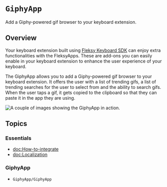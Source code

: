 # ``GiphyApp``

Add a Giphy-powered gif browser to your keyboard extension.

## Overview

Your keyboard extension built using [Fleksy Keyboard SDK](https://docs.fleksy.com/keyboard-sdk/) can enjoy extra functionalities with the FleksyApps. These are add-ons you can easily enable in your keyboard extension to enhance the user experience of your keyboard.

The GiphyApp allows you to add a Giphy-powered gif browser to your keyboard extension. It offers the user with a list of trending gifs, a list of trending searches for the user to select from and the ability to search gifs. When the user taps a gif, it gets copied to the clipboard so that they can paste it in the app they are using. 

![A couple of images showing the GiphyApp in action.](GiphyApp.png)

## Topics

### Essentials

- <doc:How-to-integrate>
- <doc:Localization>

### GiphyApp

- ``GiphyApp/GiphyApp``

